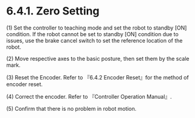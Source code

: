 ﻿# 6.4.1. Zero Setting

(1)	Set the controller to teaching mode and set the robot to standby [ON] condition.
If the robot cannot be set to standby [ON] condition due to issues, use the brake cancel switch to set the reference location of the robot.

(2)	Move respective axes to the basic posture, then set them by the scale mark.

(3)	Reset the Encoder. Refer to 『6.4.2 Encoder Reset』for the method of encoder reset.

(4)	Correct the encoder. Refer to 『Controller Operation Manual』.

(5)	Confirm that there is no problem in robot motion.
